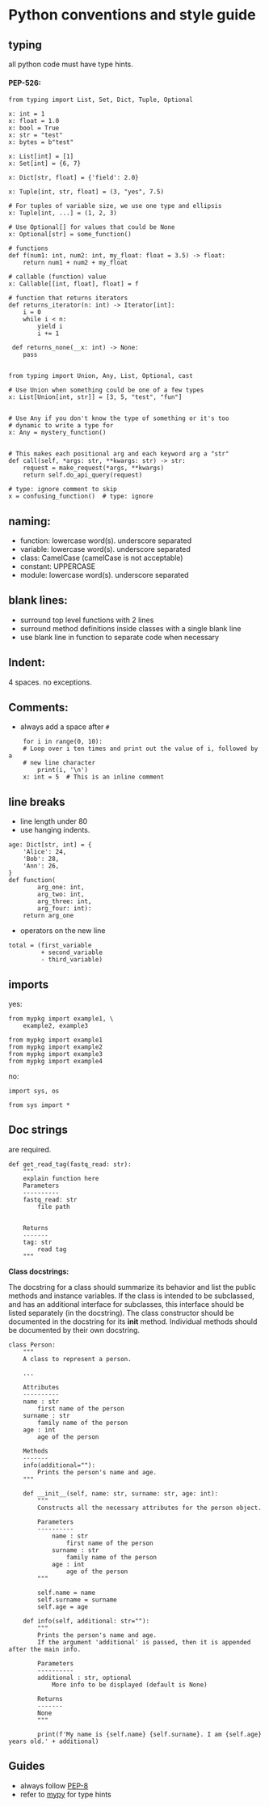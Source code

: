 # Python conventions and style guide



## typing

all python code must have type hints. 

#### PEP-526:
```
from typing import List, Set, Dict, Tuple, Optional

x: int = 1
x: float = 1.0
x: bool = True
x: str = "test"
x: bytes = b"test"

x: List[int] = [1]
x: Set[int] = {6, 7}

x: Dict[str, float] = {'field': 2.0}

x: Tuple[int, str, float] = (3, "yes", 7.5)

# For tuples of variable size, we use one type and ellipsis
x: Tuple[int, ...] = (1, 2, 3)

# Use Optional[] for values that could be None
x: Optional[str] = some_function()

# functions
def f(num1: int, num2: int, my_float: float = 3.5) -> float:
    return num1 + num2 + my_float

# callable (function) value
x: Callable[[int, float], float] = f

# function that returns iterators
def returns_iterator(n: int) -> Iterator[int]:
    i = 0
    while i < n:
        yield i
        i += 1

 def returns_none(__x: int) -> None:
    pass


from typing import Union, Any, List, Optional, cast

# Use Union when something could be one of a few types
x: List[Union[int, str]] = [3, 5, "test", "fun"]


# Use Any if you don't know the type of something or it's too
# dynamic to write a type for
x: Any = mystery_function()


# This makes each positional arg and each keyword arg a "str"
def call(self, *args: str, **kwargs: str) -> str:
    request = make_request(*args, **kwargs)
    return self.do_api_query(request)

# type: ignore comment to skip
x = confusing_function()  # type: ignore

```

## naming:
- function: lowercase word(s). underscore separated
- variable: lowercase word(s). underscore separated
- class: CamelCase (camelCase is not acceptable)
- constant: UPPERCASE
- module: lowercase word(s). underscore separated

## blank lines:
- surround top level functions with 2 lines
- surround method definitions inside classes with a single blank line
- use blank line in function to separate code when necessary

## Indent:
4 spaces. no exceptions.


## Comments:

- always add a space after `#`
```
	for i in range(0, 10):
    # Loop over i ten times and print out the value of i, followed by a
    # new line character
        print(i, '\n')
    x: int = 5  # This is an inline comment
```


## line breaks

- line length under 80
- use hanging indents.
```
age: Dict[str, int] = {
    'Alice': 24,
    'Bob': 28,
    'Ann': 26,
}
def function(
        arg_one: int,
        arg_two: int,
        arg_three: int,
        arg_four: int):
    return arg_one
```

- operators on the new line
```
total = (first_variable
         + second_variable
         - third_variable)
```



## imports

yes:
```
from mypkg import example1, \
    example2, example3
```

```
from mypkg import example1
from mypkg import example2
from mypkg import example3
from mypkg import example4

```

no:
```
import sys, os
```
```
from sys import *
```

## Doc strings

are required. 

```
def get_read_tag(fastq_read: str):
    """
    explain function here  
    Parameters
    ----------
    fastq_read: str
        file path


    Returns
    -------
    tag: str
        read tag
    """
```


**Class docstrings:**

The docstring for a class should summarize its behavior and list the public methods and instance variables. If the class is intended to be subclassed, and has an additional interface for subclasses, this interface should be listed separately (in the docstring). The class constructor should be documented in the docstring for its __init__ method. Individual methods should be documented by their own docstring.

```
class Person:
    """
    A class to represent a person.

    ...

    Attributes
    ----------
    name : str
        first name of the person
    surname : str
        family name of the person
    age : int
        age of the person

    Methods
    -------
    info(additional=""):
        Prints the person's name and age.
    """

    def __init__(self, name: str, surname: str, age: int):
        """
        Constructs all the necessary attributes for the person object.

        Parameters
        ----------
            name : str
                first name of the person
            surname : str
                family name of the person
            age : int
                age of the person
        """

        self.name = name
        self.surname = surname
        self.age = age

    def info(self, additional: str=""):
        """
        Prints the person's name and age.
        If the argument 'additional' is passed, then it is appended after the main info.

        Parameters
        ----------
        additional : str, optional
            More info to be displayed (default is None)

        Returns
        -------
        None
        """

        print(f'My name is {self.name} {self.surname}. I am {self.age} years old.' + additional)
```

## Guides
- always follow [PEP-8](https://www.python.org/dev/peps/pep-0008/)
- refer to [mypy](https://mypy.readthedocs.io/en/stable/cheat_sheet_py3.html) for type hints

